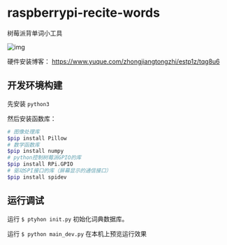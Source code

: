 # raspberrypi-recite-words

树莓派背单词小工具

![img](https://cdn.nlark.com/yuque/0/2020/png/2571709/1606025097177-ee77c16f-416f-45ca-8618-43f1bc71e148.png)

硬件安装博客：
https://www.yuque.com/zhongjiangtongzhi/estp1z/tqg8u6

## 开发环境构建

先安装 `python3`

然后安装函数库：

```bash
# 图像处理库
$pip install Pillow
# 数学函数库
$pip install numpy
# python控制树莓派GPIO的库
$pip install RPi.GPIO
# 驱动SPI接口的库（屏幕显示的通信接口）
$pip install spidev
```

## 运行调试

运行 `$ ptyhon init.py` 初始化词典数据库。

运行 `$ python main_dev.py` 在本机上预览运行效果



